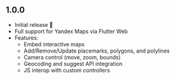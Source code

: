 ## 1.0.0

- Initial release 🎉
- Full support for Yandex Maps via Flutter Web
- Features:
  - Embed interactive maps
  - Add/Remove/Update placemarks, polygons, and polylines
  - Camera control (move, zoom, bounds)
  - Geocoding and suggest API integration
  - JS interop with custom controllers